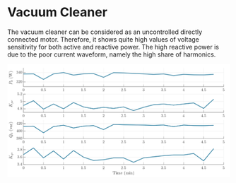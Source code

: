 #     Vacuum Cleaner
The vacuum cleaner can be considered as an uncontrolled directly connected motor. Therefore, it shows quite high values of voltage sensitivity for both active and reactive power. The high reactive power is due to the poor current waveform, namely the high share of harmonics. 

![VacuumCleaner](../z_Sensitivity_img/VacuumCleaner.svg)
